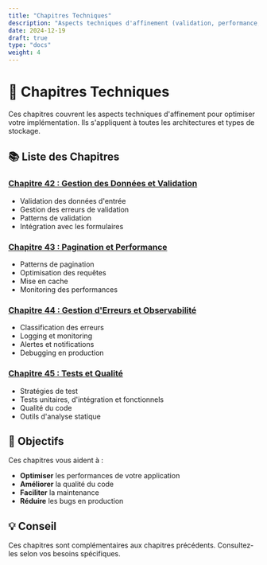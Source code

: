 ```yaml
---
title: "Chapitres Techniques"
description: "Aspects techniques d'affinement (validation, performance, tests, erreurs)"
date: 2024-12-19
draft: true
type: "docs"
weight: 4
---
```


# 🔧 Chapitres Techniques

Ces chapitres couvrent les aspects techniques d'affinement pour optimiser votre implémentation. Ils s'appliquent à toutes les architectures et types de stockage.

## 📚 Liste des Chapitres

### [Chapitre 42 : Gestion des Données et Validation](/chapitres/techniques/chapitre-42-gestion-donnees-validation/)
- Validation des données d'entrée
- Gestion des erreurs de validation
- Patterns de validation
- Intégration avec les formulaires

### [Chapitre 43 : Pagination et Performance](/chapitres/techniques/chapitre-43-pagination-performance/)
- Patterns de pagination
- Optimisation des requêtes
- Mise en cache
- Monitoring des performances

### [Chapitre 44 : Gestion d'Erreurs et Observabilité](/chapitres/techniques/chapitre-44-gestion-erreurs-observabilite/)
- Classification des erreurs
- Logging et monitoring
- Alertes et notifications
- Debugging en production

### [Chapitre 45 : Tests et Qualité](/chapitres/techniques/chapitre-45-tests-qualite/)
- Stratégies de test
- Tests unitaires, d'intégration et fonctionnels
- Qualité du code
- Outils d'analyse statique

## 🎯 Objectifs

Ces chapitres vous aident à :
- **Optimiser** les performances de votre application
- **Améliorer** la qualité du code
- **Faciliter** la maintenance
- **Réduire** les bugs en production

## 💡 Conseil

Ces chapitres sont complémentaires aux chapitres précédents. Consultez-les selon vos besoins spécifiques.
